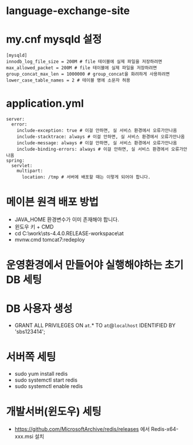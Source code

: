# language-exchange-site

# my.cnf mysqld 설정

```
[mysqld]
innodb_log_file_size = 200M # file 테이블에 실제 파일을 저장하려면
max_allowed_packet = 200M # file 테이블에 실제 파일을 저장하려면
group_concat_max_len = 1000000 # group_concat을 화려하게 사용하려면
lower_case_table_names = 2 # 테이블 명에 소문자 허용
```

# application.yml

```
server:
  error:
    include-exception: true # 이걸 안하면, 실 서비스 환경에서 오류가안나옴
    include-stacktrace: always # 이걸 안하면, 실 서비스 환경에서 오류가안나옴
    include-message: always # 이걸 안하면, 실 서비스 환경에서 오류가안나옴
    include-binding-errors: always # 이걸 안하면, 실 서비스 환경에서 오류가안나옴
spring:
  servlet:
    multipart:
      location: /tmp # 서버에 배포할 때는 이렇게 되어야 합니다.
```

# 메이븐 원격 배포 방법

- JAVA_HOME 환경변수가 이미 존재해야 합니다.
- 윈도우 키 + CMD
- cd C:\work\sts-4.4.0.RELEASE-workspace\at
- mvnw.cmd tomcat7:redeploy

# 운영환경에서 만들어야 실행해야하는 초기 DB 세팅

# DB 사용자 생성

- GRANT ALL PRIVILEGES ON `at`.\* TO `at`@`localhost` IDENTIFIED BY 'sbs123414';

# 서버쪽 세팅

- sudo yum install redis
- sudo systemctl start redis
- sudo systemctl enable redis

# 개발서버(윈도우) 세팅

- https://github.com/MicrosoftArchive/redis/releases 에서 Redis-x64-xxx.msi 설치
